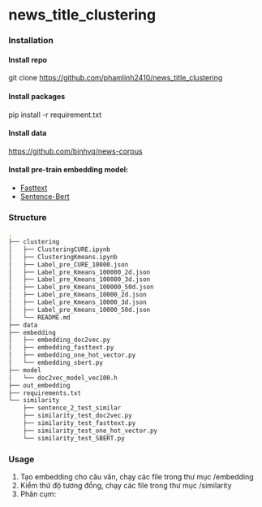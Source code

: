 # news_title_clustering

### Installation
#### Install repo
git clone https://github.com/phamlinh2410/news_title_clustering

#### Install packages
pip install -r requirement.txt

#### Install data 
https://github.com/binhvq/news-corpus

#### Install pre-train embedding model:
- [Fasttext](https://fasttext.cc/)
- [Sentence-Bert](https://www.sbert.net/)
### Structure
```bash
.
├── clustering
│   ├── ClusteringCURE.ipynb
│   ├── ClusteringKmeans.ipynb
│   ├── Label_pre_CURE_10000.json
│   ├── Label_pre_Kmeans_100000_2d.json
│   ├── Label_pre_Kmeans_100000_3d.json
│   ├── Label_pre_Kmeans_100000_50d.json
│   ├── Label_pre_Kmeans_10000_2d.json
│   ├── Label_pre_Kmeans_10000_3d.json
│   ├── Label_pre_Kmeans_10000_50d.json
│   └── README.md
├── data
├── embedding
│   ├── embedding_doc2vec.py
│   ├── embedding_fasttext.py
│   ├── embedding_one_hot_vector.py
│   └── embedding_sbert.py
├── model
│   └── doc2vec_model_vec100.h
├── out_embedding
├── requirements.txt
└── similarity
    ├── sentence_2_test_similar
    ├── similarity_test_doc2vec.py
    ├── similarity_test_fasttext.py
    ├── similarity_test_one_hot_vector.py
    └── similarity_test_SBERT.py

```

### Usage
1. Tạo embedding cho câu văn, chạy các file trong thư mục /embedding
2. Kiểm thử độ tương đồng, chạy các file trong thư mục /similarity
3. Phân cụm: 

